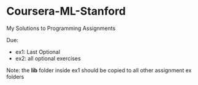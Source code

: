 # Coursera-ML-Stanford
My Solutions to Programming Assignments

Due:
- ex1: Last Optional
- ex2: all optional exercises

Note: the <b>lib</b> folder inside ex1 should be copied to all other assignment ex folders
